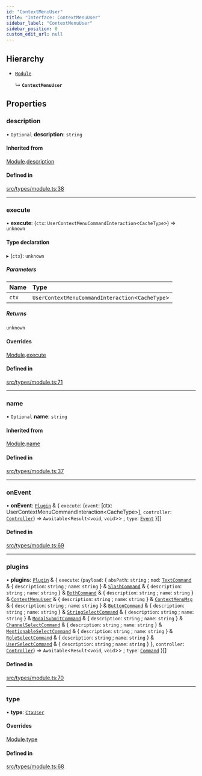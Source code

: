 ```yaml
---
id: "ContextMenuUser"
title: "Interface: ContextMenuUser"
sidebar_label: "ContextMenuUser"
sidebar_position: 0
custom_edit_url: null
---
```


## Hierarchy

- [`Module`](Module.md)

  ↳ **`ContextMenuUser`**

## Properties

### description

• `Optional` **description**: `string`

#### Inherited from

[Module](Module.md).[description](Module.md#description)

#### Defined in

[src/types/module.ts:38](https://github.com/sern-handler/handler/blob/eb2924c/src/types/module.ts#L38)

___

### execute

• **execute**: (`ctx`: `UserContextMenuCommandInteraction`<`CacheType`\>) => `unknown`

#### Type declaration

▸ (`ctx`): `unknown`

##### Parameters

| Name | Type |
| :------ | :------ |
| `ctx` | `UserContextMenuCommandInteraction`<`CacheType`\> |

##### Returns

`unknown`

#### Overrides

[Module](Module.md).[execute](Module.md#execute)

#### Defined in

[src/types/module.ts:71](https://github.com/sern-handler/handler/blob/eb2924c/src/types/module.ts#L71)

___

### name

• `Optional` **name**: `string`

#### Inherited from

[Module](Module.md).[name](Module.md#name)

#### Defined in

[src/types/module.ts:37](https://github.com/sern-handler/handler/blob/eb2924c/src/types/module.ts#L37)

___

### onEvent

• **onEvent**: [`Plugin`](Plugin.md) & { `execute`: (`event`: [ctx: UserContextMenuCommandInteraction<CacheType\>], `controller`: [`Controller`](Controller.md)) => `Awaitable`<`Result`<`void`, `void`\>\> ; `type`: [`Event`](../enums/PluginType.md#event)  }[]

#### Defined in

[src/types/module.ts:69](https://github.com/sern-handler/handler/blob/eb2924c/src/types/module.ts#L69)

___

### plugins

• **plugins**: [`Plugin`](Plugin.md) & { `execute`: (`payload`: { `absPath`: `string` ; `mod`: [`TextCommand`](TextCommand.md) & { `description`: `string` ; `name`: `string`  } & [`SlashCommand`](SlashCommand.md) & { `description`: `string` ; `name`: `string`  } & [`BothCommand`](BothCommand.md) & { `description`: `string` ; `name`: `string`  } & [`ContextMenuUser`](ContextMenuUser.md) & { `description`: `string` ; `name`: `string`  } & [`ContextMenuMsg`](ContextMenuMsg.md) & { `description`: `string` ; `name`: `string`  } & [`ButtonCommand`](ButtonCommand.md) & { `description`: `string` ; `name`: `string`  } & [`StringSelectCommand`](StringSelectCommand.md) & { `description`: `string` ; `name`: `string`  } & [`ModalSubmitCommand`](ModalSubmitCommand.md) & { `description`: `string` ; `name`: `string`  } & [`ChannelSelectCommand`](ChannelSelectCommand.md) & { `description`: `string` ; `name`: `string`  } & [`MentionableSelectCommand`](MentionableSelectCommand.md) & { `description`: `string` ; `name`: `string`  } & [`RoleSelectCommand`](RoleSelectCommand.md) & { `description`: `string` ; `name`: `string`  } & [`UserSelectCommand`](UserSelectCommand.md) & { `description`: `string` ; `name`: `string`  }  }, `controller`: [`Controller`](Controller.md)) => `Awaitable`<`Result`<`void`, `void`\>\> ; `type`: [`Command`](../enums/PluginType.md#command)  }[]

#### Defined in

[src/types/module.ts:70](https://github.com/sern-handler/handler/blob/eb2924c/src/types/module.ts#L70)

___

### type

• **type**: [`CtxUser`](../enums/CommandType.md#ctxuser)

#### Overrides

[Module](Module.md).[type](Module.md#type)

#### Defined in

[src/types/module.ts:68](https://github.com/sern-handler/handler/blob/eb2924c/src/types/module.ts#L68)
